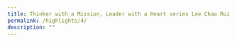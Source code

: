 ```yaml
---
title: Thinker with a Mission, Leader with a Heart series Lee Chao Rui
permalink: /highlights/4/
description: ""
---
```

